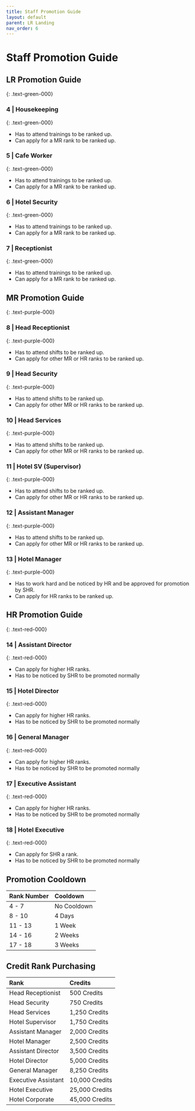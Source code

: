 ```yaml
---
title: Staff Promotion Guide
layout: default
parent: LR Landing
nav_order: 6
---
```

# Staff Promotion Guide

## LR Promotion Guide
{: .text-green-000}

### 4 | Housekeeping
{: .text-green-000}

- Has to attend trainings to be ranked up.
- Can apply for a MR rank to be ranked up.

### 5 | Cafe Worker
{: .text-green-000}

- Has to attend trainings to be ranked up.
- Can apply for a MR rank to be ranked up.

### 6 | Hotel Security
{: .text-green-000}

- Has to attend trainings to be ranked up.
- Can apply for a MR rank to be ranked up.

### 7 | Receptionist
{: .text-green-000}

- Has to attend trainings to be ranked up.
- Can apply for a MR rank to be ranked up.

## MR Promotion Guide
{: .text-purple-000}

### 8 | Head Receptionist
{: .text-purple-000}

- Has to attend shifts to be ranked up.
- Can apply for other MR or HR ranks to be ranked up.

### 9 | Head Security
{: .text-purple-000}

- Has to attend shifts to be ranked up.
- Can apply for other MR or HR ranks to be ranked up.

### 10 | Head Services
{: .text-purple-000}

- Has to attend shifts to be ranked up.
- Can apply for other MR or HR ranks to be ranked up.

### 11 | Hotel SV (Supervisor)
{: .text-purple-000}

- Has to attend shifts to be ranked up.
- Can apply for other MR or HR ranks to be ranked up.

### 12 | Assistant Manager
{: .text-purple-000}

- Has to attend shifts to be ranked up.
- Can apply for other MR or HR ranks to be ranked up.

### 13 | Hotel Manager
{: .text-purple-000}

- Has to work hard and be noticed by HR and be approved for promotion by SHR.
- Can apply for HR ranks to be ranked up.

## HR Promotion Guide
{: .text-red-000}

### 14 | Assistant Director
{: .text-red-000}

- Can apply for higher HR ranks.
- Has to be noticed by SHR to be promoted normally

### 15 | Hotel Director
{: .text-red-000}

- Can apply for higher HR ranks.
- Has to be noticed by SHR to be promoted normally

### 16 | General Manager
{: .text-red-000}

- Can apply for higher HR ranks.
- Has to be noticed by SHR to be promoted normally

### 17 | Executive Assistant
{: .text-red-000}

- Can apply for higher HR ranks.
- Has to be noticed by SHR to be promoted normally

### 18 | Hotel Executive
{: .text-red-000}

- Can apply for SHR a rank.
- Has to be noticed by SHR to be promoted normally

## Promotion Cooldown

| Rank Number | Cooldown |
|:------------|:---------|
| 4 - 7 | No Cooldown |
| 8 - 10 | 4 Days |
| 11 - 13 | 1 Week |
| 14 - 16 | 2 Weeks |
| 17 - 18 | 3 Weeks |

## Credit Rank Purchasing

| Rank  | Credits |
|:------------|:---------|
| Head Receptionist | 500 Credits |
| Head Security | 750 Credits |
| Head Services | 1,250 Credits |
| Hotel Supervisor | 1,750 Credits |
| Assistant Manager | 2,000 Credits |
| Hotel Manager | 2,500 Credits |
| Assistant Director | 3,500 Credits |
| Hotel Director | 5,000 Credits |
| General Manager | 8,250 Credits |
| Executive Assistant | 10,000 Credits |
| Hotel Executive | 25,000 Credits |
| Hotel Corporate | 45,000 Credits |

